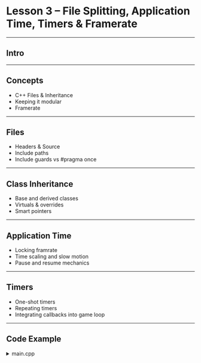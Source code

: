 # Lesson 3 – File Splitting, Application Time, Timers & Framerate

---

## Intro

---

## Concepts

- C++ Files & Inheritance
- Keeping it modular
- Framerate

---

## Files

- Headers & Source
- Include paths
- Include guards vs #pragma once

---

## Class Inheritance

- Base and derived classes
- Virtuals & overrides
- Smart pointers

---

## Application Time

- Locking framrate
- Time scaling and slow motion
- Pause and resume mechanics

---

## Timers

- One-shot timers
- Repeating timers
- Integrating callbacks into game loop

---

## Code Example

<details>  
<summary>main.cpp</summary>  

```cpp
// SDL3 modular timing skeleton
